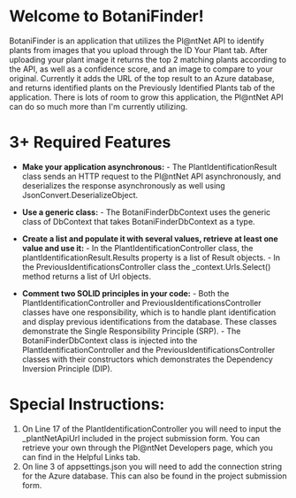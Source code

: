 # Welcome to BotaniFinder!

BotaniFinder is an application that utilizes the Pl@ntNet API to identify plants from images that you upload through the ID Your Plant tab. After uploading your plant image it returns the top 2 matching plants according to the API, as well as a confidence score, and an image to compare to your original. Currently it adds the URL of the top result to an Azure database, and returns identified plants on the Previously Identified Plants tab of the application. There is lots of room to grow this application, the Pl@ntNet API can do so much more than I'm currently utilizing. 


# 3+ Required Features

 - **Make your application asynchronous:**
		 - The PlantIdentificationResult class sends an HTTP request to the Pl@ntNet API asynchronously, and deserializes the response asynchronously as well using JsonConvert.DeserializeObject.
 
 
 - **Use a generic class:**
		 - The BotaniFinderDbContext uses the generic class of DbContext that takes BotaniFinderDbContext as a type.


 - **Create a list and populate it with several values, retrieve at least one value and use it:**
		 - In the PlantIdentificationController class, the plantIdentificationResult.Results property is a list of Result objects.
		 - In the PreviousIdentificationsController class the _context.Urls.Select() method returns a list of Url objects.


 - **Comment two SOLID principles in your code:**
		 - Both the PlantIdentificationController and PreviousIdentificationsController classes have one responsibility, which is to handle plant identification and display previous identifications from the database. These classes demonstrate the Single Responsibility Principle (SRP).
		 - The BotaniFinderDbContext class is injected into the PlantIdentificationController and the PreviousIdentificationsController classes with their constructors which demonstrates the Dependency Inversion Principle (DIP).

# Special Instructions:

 1. On Line 17 of the PlantIdentificationController you will need to input the _plantNetApiUrl included in the project submission form. You can retrieve your own through the Pl@ntNet Developers page, which you can find in the Helpful Links tab.
 2. On line 3 of appsettings.json you will need to add the connection string for the Azure database. This can also be found in the project submission form.

